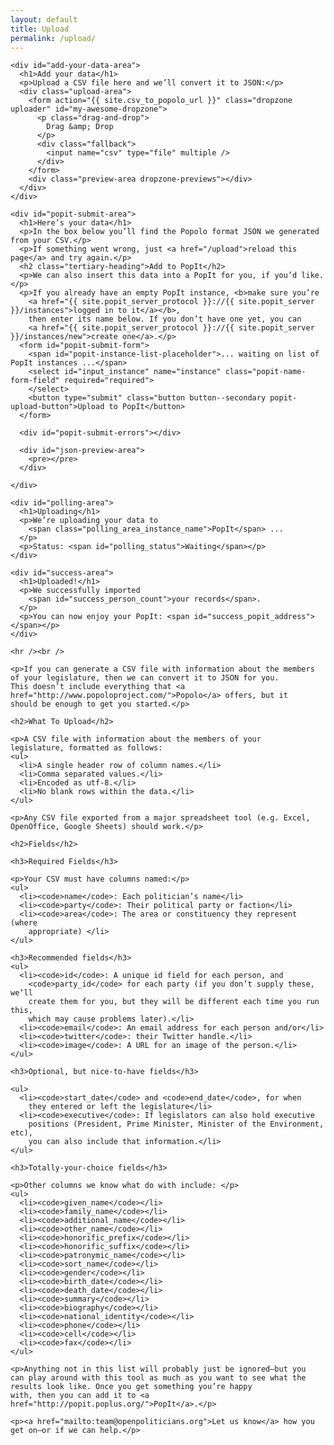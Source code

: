 ```yaml
---
layout: default
title: Upload
permalink: /upload/
---
```

<div class="container"> 

  <div class="standard-page-wrapper">

    <div id="add-your-data-area">
      <h1>Add your data</h1>
      <p>Upload a CSV file here and we’ll convert it to JSON:</p>
      <div class="upload-area">
        <form action="{{ site.csv_to_popolo_url }}" class="dropzone uploader" id="my-awesome-dropzone">
          <p class="drag-and-drop">
            Drag &amp; Drop
          </p>
          <div class="fallback">
            <input name="csv" type="file" multiple />
          </div>
        </form>
        <div class="preview-area dropzone-previews"></div>
      </div>
    </div>
  
    <div id="popit-submit-area">
      <h1>Here’s your data</h1>
      <p>In the box below you’ll find the Popolo format JSON we generated from your CSV.</p>        
      <p>If something went wrong, just <a href="/upload">reload this page</a> and try again.</p>
      <h2 class="tertiary-heading">Add to PopIt</h2>
      <p>We can also insert this data into a PopIt for you, if you’d like.</p>
      <p>If you already have an empty PopIt instance, <b>make sure you’re 
        <a href="{{ site.popit_server_protocol }}://{{ site.popit_server }}/instances">logged in to it</a></b>,
        then enter its name below. If you don’t have one yet, you can 
        <a href="{{ site.popit_server_protocol }}://{{ site.popit_server }}/instances/new">create one</a>.</p>
      <form id="popit-submit-form">
        <span id="popit-instance-list-placeholder">... waiting on list of PopIt instances ...</span>
        <select id="input_instance" name="instance" class="popit-name-form-field" required="required">
        </select>
        <button type="submit" class="button button--secondary popit-upload-button">Upload to PopIt</button>
      </form>

      <div id="popit-submit-errors"></div>

      <div id="json-preview-area">
        <pre></pre>
      </div>

    </div>

    <div id="polling-area">
      <h1>Uploading</h1>
      <p>We’re uploading your data to 
        <span class="polling_area_instance_name">PopIt</span> ...
      </p>
      <p>Status: <span id="polling_status">Waiting</span></p>
    </div>

    <div id="success-area">
      <h1>Uploaded!</h1>
      <p>We successfully imported 
        <span id="success_person_count">your records</span>.
      </p>
      <p>You can now enjoy your PopIt: <span id="success_popit_address"></span></p>
    </div>

    <hr /><br />

    <p>If you can generate a CSV file with information about the members
    of your legislature, then we can convert it to JSON for you.
    This doesn’t include everything that <a
    href="http://www.popoloproject.com/">Popolo</a> offers, but it
    should be enough to get you started.</p>

    <h2>What To Upload</h2>

    <p>A CSV file with information about the members of your
    legislature, formatted as follows:
    <ul>
      <li>A single header row of column names.</li>
      <li>Comma separated values.</li>
      <li>Encoded as utf-8.</li>
      <li>No blank rows within the data.</li>
    </ul>

    <p>Any CSV file exported from a major spreadsheet tool (e.g. Excel,
    OpenOffice, Google Sheets) should work.</p>

    <h2>Fields</h2>

    <h3>Required Fields</h3>

    <p>Your CSV must have columns named:</p>
    <ul>
      <li><code>name</code>: Each politician’s name</li>
      <li><code>party</code>: Their political party or faction</li>
      <li><code>area</code>: The area or constituency they represent  (where
        appropriate) </li>
    </ul>

    <h3>Recommended fields</h3>
    <ul>
      <li><code>id</code>: A unique id field for each person, and
        <code>party_id</code> for each party (if you don’t supply these, we’ll
        create them for you, but they will be different each time you run this,
        which may cause problems later).</li>
      <li><code>email</code>: An email address for each person and/or</li>
      <li><code>twitter</code>: their Twitter handle.</li>
      <li><code>image</code>: A URL for an image of the person.</li>
    </ul>

    <h3>Optional, but nice-to-have fields</h3>

    <ul>
      <li><code>start_date</code> and <code>end_date</code>, for when
        they entered or left the legislature</li>
      <li><code>executive</code>: If legislators can also hold executive
        positions (President, Prime Minister, Minister of the Environment, etc),
        you can also include that information.</li>
    </ul>

    <h3>Totally-your-choice fields</h3>

    <p>Other columns we know what do with include: </p>
    <ul>
      <li><code>given_name</code></li>
      <li><code>family_name</code></li>
      <li><code>additional_name</code></li>
      <li><code>other_name</code></li>
      <li><code>honorific_prefix</code></li>
      <li><code>honorific_suffix</code></li>
      <li><code>patronymic_name</code></li>
      <li><code>sort_name</code></li>
      <li><code>gender</code></li>
      <li><code>birth_date</code></li>
      <li><code>death_date</code></li>
      <li><code>summary</code></li>
      <li><code>biography</code></li>
      <li><code>national_identity</code></li>
      <li><code>phone</code></li>
      <li><code>cell</code></li>
      <li><code>fax</code></li>
    </ul>

    <p>Anything not in this list will probably just be ignored—but you
    can play around with this tool as much as you want to see what the
    results look like. Once you get something you’re happy
    with, then you can add it to <a href="http://popit.poplus.org/">PopIt</a>.</p>

    <p><a href="mailto:team@openpoliticians.org">Let us know</a> how you get on—or if we can help.</p>

  </div>
</div>


